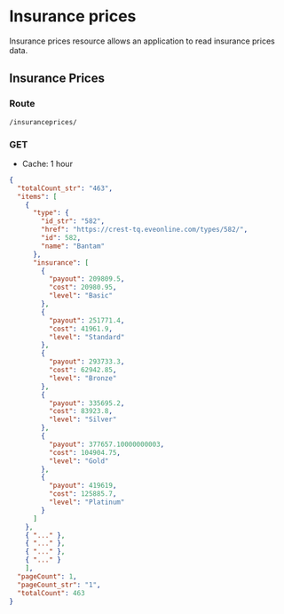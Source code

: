 # Insurance prices
Insurance prices resource allows an application to read insurance prices data.

## Insurance Prices
### Route
``/insuranceprices/``

### GET
* Cache: 1 hour

```json
{
  "totalCount_str": "463",
  "items": [
    {
      "type": {
        "id_str": "582",
        "href": "https://crest-tq.eveonline.com/types/582/",
        "id": 582,
        "name": "Bantam"
      },
      "insurance": [
        {
          "payout": 209809.5,
          "cost": 20980.95,
          "level": "Basic"
        },
        {
          "payout": 251771.4,
          "cost": 41961.9,
          "level": "Standard"
        },
        {
          "payout": 293733.3,
          "cost": 62942.85,
          "level": "Bronze"
        },
        {
          "payout": 335695.2,
          "cost": 83923.8,
          "level": "Silver"
        },
        {
          "payout": 377657.10000000003,
          "cost": 104904.75,
          "level": "Gold"
        },
        {
          "payout": 419619,
          "cost": 125885.7,
          "level": "Platinum"
        }
      ]
    },
    { "..." },
    { "..." },
    { "..." },
    { "..." }
    ],
  "pageCount": 1,
  "pageCount_str": "1",
  "totalCount": 463
}
```
